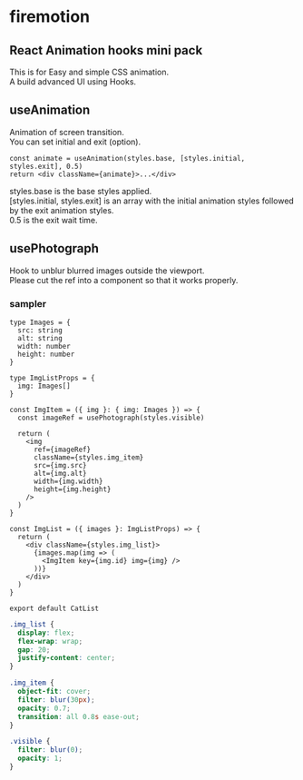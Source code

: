 # firemotion

## React Animation hooks mini pack

This is for Easy and simple CSS animation.  
A build advanced UI using Hooks.

## useAnimation

Animation of screen transition.  
You can set initial and exit (option).

```tsx
const animate = useAnimation(styles.base, [styles.initial, styles.exit], 0.5)
return <div className={animate}>...</div>
```

styles.base is the base styles applied.  
[styles.initial, styles.exit] is an array with the initial animation styles followed by the exit animation styles.  
0.5 is the exit wait time.

## usePhotograph

Hook to unblur blurred images outside the viewport.  
Please cut the ref into a component so that it works properly.

### sampler

```tsx
type Images = {
  src: string
  alt: string
  width: number
  height: number
}

type ImgListProps = {
  img: Images[]
}

const ImgItem = ({ img }: { img: Images }) => {
  const imageRef = usePhotograph(styles.visible)

  return (
    <img
      ref={imageRef}
      className={styles.img_item}
      src={img.src}
      alt={img.alt}
      width={img.width}
      height={img.height}
    />
  )
}

const ImgList = ({ images }: ImgListProps) => {
  return (
    <div className={styles.img_list}>
      {images.map(img => (
        <ImgItem key={img.id} img={img} />
      ))}
    </div>
  )
}

export default CatList
```

```css
.img_list {
  display: flex;
  flex-wrap: wrap;
  gap: 20;
  justify-content: center;
}

.img_item {
  object-fit: cover;
  filter: blur(30px);
  opacity: 0.7;
  transition: all 0.8s ease-out;
}

.visible {
  filter: blur(0);
  opacity: 1;
}
```
